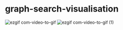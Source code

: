 # graph-search-visualisation
![ezgif com-video-to-gif](https://user-images.githubusercontent.com/96261405/232475510-075c3480-fd0f-4cbb-97bf-3837dccd5b30.gif)
![ezgif com-video-to-gif (1)](https://user-images.githubusercontent.com/96261405/232475516-56a140f2-bce5-40aa-9715-af7636cfec97.gif)
